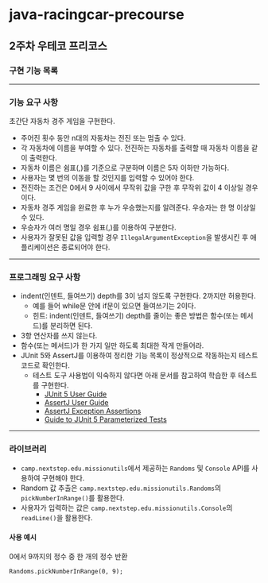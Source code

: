# java-racingcar-precourse

## 2주차 우테코 프리코스

### 구현 기능 목록

---

### 기능 요구 사항

초간단 자동차 경주 게임을 구현한다.

- 주어진 횟수 동안 n대의 자동차는 전진 또는 멈출 수 있다.
- 각 자동차에 이름을 부여할 수 있다. 전진하는 자동차를 출력할 때 자동차 이름을 같이 출력한다.
- 자동차 이름은 쉼표(,)를 기준으로 구분하며 이름은 5자 이하만 가능하다.
- 사용자는 몇 번의 이동을 할 것인지를 입력할 수 있어야 한다.
- 전진하는 조건은 0에서 9 사이에서 무작위 값을 구한 후 무작위 값이 4 이상일 경우이다.
- 자동차 경주 게임을 완료한 후 누가 우승했는지를 알려준다. 우승자는 한 명 이상일 수 있다.
- 우승자가 여러 명일 경우 쉼표(,)를 이용하여 구분한다.
- 사용자가 잘못된 값을 입력할 경우 `IllegalArgumentException`을 발생시킨 후 애플리케이션은 종료되어야 한다.

---

### 프로그래밍 요구 사항

- indent(인덴트, 들여쓰기) depth를 3이 넘지 않도록 구현한다. 2까지만 허용한다.
    - 예를 들어 while문 안에 if문이 있으면 들여쓰기는 2이다.
    - 힌트: indent(인덴트, 들여쓰기) depth를 줄이는 좋은 방법은 함수(또는 메서드)를 분리하면 된다.
- 3항 연산자를 쓰지 않는다.
- 함수(또는 메서드)가 한 가지 일만 하도록 최대한 작게 만들어라.
- JUnit 5와 AssertJ를 이용하여 정리한 기능 목록이 정상적으로 작동하는지 테스트 코드로 확인한다.
    - 테스트 도구 사용법이 익숙하지 않다면 아래 문서를 참고하여 학습한 후 테스트를 구현한다.
        - [JUnit 5 User Guide](https://junit.org/junit5/docs/current/user-guide)
        - [AssertJ User Guide](https://assertj.github.io/doc)
        - [AssertJ Exception Assertions](https://assertj.github.io/doc)
        - [Guide to JUnit 5 Parameterized Tests](https://assertj.github.io/doc)

---

### 라이브러리

- `camp.nextstep.edu.missionutils`에서 제공하는 `Randoms` 및 `Console` API를 사용하여 구현해야 한다.
- Random 값 추출은 `camp.nextstep.edu.missionutils.Randoms`의 `pickNumberInRange()`를 활용한다.
- 사용자가 입력하는 값은 `camp.nextstep.edu.missionutils.Console`의 `readLine()`을 활용한다.   
   
   
#### 사용 예시

0에서 9까지의 정수 중 한 개의 정수 반환
```
Randoms.pickNumberInRange(0, 9);
```